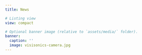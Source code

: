 ```yaml
---
title: News

# Listing view
view: compact

# Optional banner image (relative to `assets/media/` folder).
banner:
  caption: ''
  image: visisonics-camera.jpg
---
```

